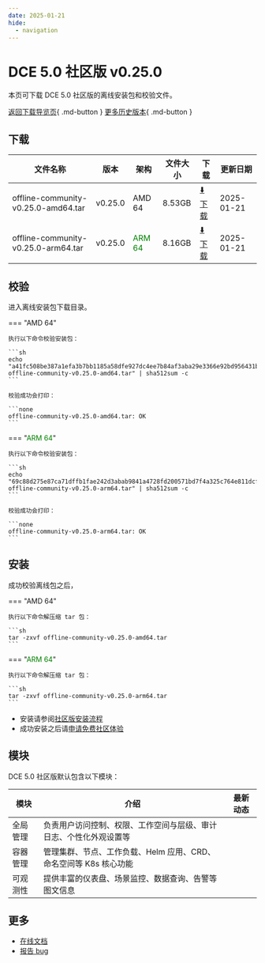 ```yaml
---
date: 2025-01-21
hide:
  - navigation
---
```


# DCE 5.0 社区版 v0.25.0

本页可下载 DCE 5.0 社区版的离线安装包和校验文件。

[返回下载导览页](../index.md){ .md-button } [更多历史版本](./dce5-installer-history.md){ .md-button }

## 下载

| 文件名称 | 版本 | 架构 | 文件大小 | 下载 | 更新日期 |
| ------- | --- | ---- | ------ | --- | ------- |
| offline-community-v0.25.0-amd64.tar | v0.25.0 | AMD 64 | 8.53GB | [:arrow_down: 下载](https://qiniu-download-public.daocloud.io/DaoCloud_Enterprise/dce5/offline-community-v0.25.0-amd64.tar) | 2025-01-21 |
| offline-community-v0.25.0-arm64.tar | v0.25.0 | <font color="green">ARM 64</font> | 8.16GB | [:arrow_down: 下载](https://qiniu-download-public.daocloud.io/DaoCloud_Enterprise/dce5/offline-community-v0.25.0-arm64.tar) | 2025-01-21 |

## 校验

进入离线安装包下载目录。

=== "AMD 64"

    执行以下命令校验安装包：

    ```sh
    echo "a41fc508be387a1efa3b7bb1185a58dfe927dc4ee7b84af3aba29e3366e92bd956431b8fd8e8570f22da5daeb86a96e4daad779a2a94bb737dac34d762b0e856  offline-community-v0.25.0-amd64.tar" | sha512sum -c
    ```

    校验成功会打印：

    ```none
    offline-community-v0.25.0-amd64.tar: OK
    ```

=== "<font color="green">ARM 64</font>"

    执行以下命令校验安装包：

    ```sh
    echo "69c88d275e87ca71dffb1fae242d3abab9841a4728fd200571bd7f4a325c764e811dcfb8219588f305767f05f04375be42e842466685fdc2cbe3df779b41221a  offline-community-v0.25.0-arm64.tar" | sha512sum -c
    ```

    校验成功会打印：

    ```none
    offline-community-v0.25.0-arm64.tar: OK
    ```

## 安装

成功校验离线包之后，

=== "AMD 64"

    执行以下命令解压缩 tar 包：

    ```sh
    tar -zxvf offline-community-v0.25.0-amd64.tar
    ```

=== "<font color="green">ARM 64</font>"

    执行以下命令解压缩 tar 包：

    ```sh
    tar -zxvf offline-community-v0.25.0-arm64.tar
    ```

- 安装请参阅[社区版安装流程](../../install/community/k8s/online.md#_2)
- 成功安装之后请[申请免费社区体验](../../dce/license0.md)

## 模块

DCE 5.0 社区版默认包含以下模块：

| 模块     | 介绍            | 最新动态         |
| -------- | -------------- | -------------- |
| 全局管理 | 负责用户访问控制、权限、工作空间与层级、审计日志、个性化外观设置等 | [](../../ghippo/intro/release-notes.md#) |
| 容器管理 | 管理集群、节点、工作负载、Helm 应用、CRD、命名空间等 K8s 核心功能 | [](../../kpanda/intro/release-notes.md#) |
| 可观测性 | 提供丰富的仪表盘、场景监控、数据查询、告警等图文信息 | [](../../insight/intro/release-notes.md#) |

## 更多

- [在线文档](../../dce/index.md)
- [报告 bug](https://github.com/DaoCloud/DaoCloud-docs/issues)
